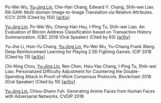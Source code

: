 <light>Po-Wei Wu, </light>[Yu-Jing Lin](https://arxiv.org/search/cs?query=Lin%2C+Yu-Jing&searchtype=author)<light>, Che-Han Chang, Edward Y. Chang, Shih-wei Liao.</light> RA-GAN: Multi-domain Image-to-Image Translation via Relative Attributes. <light>ICCV 2019 (Cited by 150)</light> [[arXiv]](https://arxiv.org/abs/1908.07269)

[Yu-Jing Lin](https://arxiv.org/search/cs?query=Lin%2C+Yu-Jing&searchtype=author)<light>, Po-Wei Wu, Cheng-Han Hsu, I-Ping Tu, Shih-wei Liao.</light> An Evaluation of Bitcoin Address Classification based on Transaction History Summarization. <light>ICBC 2019 (Oral Speaker) (Cited by 63)</light> [[arXiv]](https://arxiv.org/abs/1903.07994)

<light>Yu-Jhe Li, Hsin-Yu Chang, </light>[Yu-Jing Lin](https://arxiv.org/search/cs?query=Lin%2C+Yu-Jing&searchtype=author)<light>, Po-Wei Wu, Yu-Chiang Frank Wang.</light> Deep Reinforcement Learning for Playing 2.5D Fighting Games. <light>ICIP 2018 (Cited by 13)</light> [[arXiv]](https://arxiv.org/abs/1805.02070)

<light>Chi-Ning Chou, </light>[Yu-Jing Lin](https://arxiv.org/search/cs?query=Lin%2C+Yu-Jing&searchtype=author)<light>, Ren Chen, Hsiu-Yao Chang, I-Ping Tu, Shih-wei Liao.</light> Personalized Difficulty Adjustment for Countering the Double-Spending Attack in Proof-of-Work Consensus Protocols. <light>Blockchain 2018 (Oral Speaker) (Cited by 10)</light> [[arXiv]](https://arxiv.org/abs/1807.02933)

[Yu-Jing Lin](https://arxiv.org/search/cs?query=Lin%2C+Yu-Jing&searchtype=author)<light>, Chiou-Shann Fuh.</light> Generating Anime Faces from Human Faces with Adversarial Networks. <light>CVGIP 2018</light>
